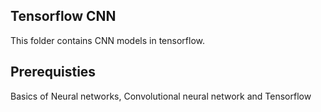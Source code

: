 ## Tensorflow CNN
This folder contains CNN models in tensorflow.

## Prerequisties
Basics of Neural networks, Convolutional neural network and Tensorflow

